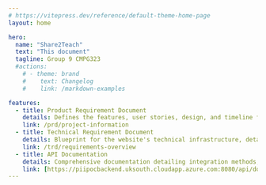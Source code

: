 ```yaml
---
# https://vitepress.dev/reference/default-theme-home-page
layout: home

hero:
  name: "Share2Teach"
  text: "This document"
  tagline: Group 9 CMPG323
  #actions:
    # - theme: brand
    #    text: Changelog
    #    link: /markdown-examples

features:
  - title: Product Requirement Document
    details: Defines the features, user stories, design, and timeline for developing the website, ensuring alignment with user needs and business goals.
    link: /prd/project-information
  - title: Technical Requirement Document
    details: Blueprint for the website's technical infrastructure, detailing system architecture, functionality, security, and testing criteria.
    link: /trd/requirements-overview
  - title: API Documentation
    details: Comprehensive documentation detailing integration methods, endpoints, parameters, authentication, and response formats for seamless utilization of website functionalities.
    link: [https://piipocbackend.uksouth.cloudapp.azure.com:8080/api/docs#/]
---
```


